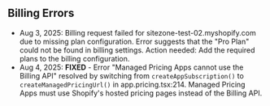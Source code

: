 ## Billing Errors

- Aug 3, 2025: Billing request failed for sitezone-test-02.myshopify.com due to missing plan configuration. Error suggests that the "Pro Plan" could not be found in billing settings. Action needed: Add the required plans to the billing configuration.
- Aug 4, 2025: **FIXED** - Error "Managed Pricing Apps cannot use the Billing API" resolved by switching from `createAppSubscription()` to `createManagedPricingUrl()` in app.pricing.tsx:214. Managed Pricing Apps must use Shopify's hosted pricing pages instead of the Billing API.